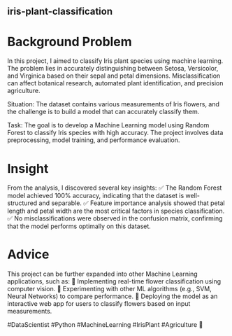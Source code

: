 ## iris-plant-classification
# Background Problem
In this project, I aimed to classify Iris plant species using machine learning. The problem lies in accurately distinguishing between Setosa, Versicolor, and Virginica based on their sepal and petal dimensions. Misclassification can affect botanical research, automated plant identification, and precision agriculture.

Situation: The dataset contains various measurements of Iris flowers, and the challenge is to build a model that can accurately classify them.

Task: The goal is to develop a Machine Learning model using Random Forest to classify Iris species with high accuracy. The project involves data preprocessing, model training, and performance evaluation.

# Insight
From the analysis, I discovered several key insights:
✅ The Random Forest model achieved 100% accuracy, indicating that the dataset is well-structured and separable.
✅ Feature importance analysis showed that petal length and petal width are the most critical factors in species classification.
✅ No misclassifications were observed in the confusion matrix, confirming that the model performs optimally on this dataset.

# Advice
This project can be further expanded into other Machine Learning applications, such as:
🔹 Implementing real-time flower classification using computer vision.
🔹 Experimenting with other ML algorithms (e.g., SVM, Neural Networks) to compare performance.
🔹 Deploying the model as an interactive web app for users to classify flowers based on input measurements.

#DataScientist #Python #MachineLearning #IrisPlant #Agriculture 🚀
